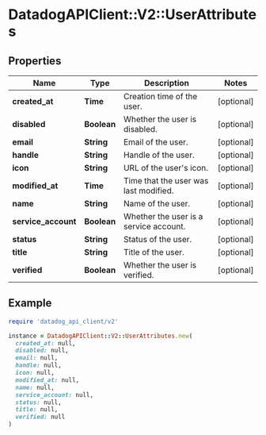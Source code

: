 # DatadogAPIClient::V2::UserAttributes

## Properties

| Name                | Type        | Description                            | Notes      |
| ------------------- | ----------- | -------------------------------------- | ---------- |
| **created_at**      | **Time**    | Creation time of the user.             | [optional] |
| **disabled**        | **Boolean** | Whether the user is disabled.          | [optional] |
| **email**           | **String**  | Email of the user.                     | [optional] |
| **handle**          | **String**  | Handle of the user.                    | [optional] |
| **icon**            | **String**  | URL of the user&#39;s icon.            | [optional] |
| **modified_at**     | **Time**    | Time that the user was last modified.  | [optional] |
| **name**            | **String**  | Name of the user.                      | [optional] |
| **service_account** | **Boolean** | Whether the user is a service account. | [optional] |
| **status**          | **String**  | Status of the user.                    | [optional] |
| **title**           | **String**  | Title of the user.                     | [optional] |
| **verified**        | **Boolean** | Whether the user is verified.          | [optional] |

## Example

```ruby
require 'datadog_api_client/v2'

instance = DatadogAPIClient::V2::UserAttributes.new(
  created_at: null,
  disabled: null,
  email: null,
  handle: null,
  icon: null,
  modified_at: null,
  name: null,
  service_account: null,
  status: null,
  title: null,
  verified: null
)
```
